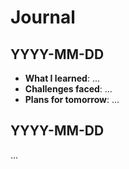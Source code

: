 # Journal

## YYYY-MM-DD

- **What I learned**: ...
- **Challenges faced**: ...
- **Plans for tomorrow**: ...

## YYYY-MM-DD

...

